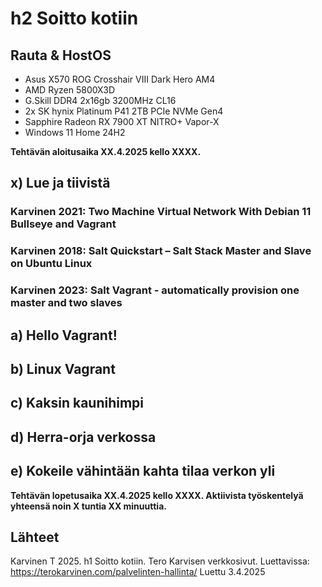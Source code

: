 # h2 Soitto kotiin

## Rauta & HostOS

- Asus X570 ROG Crosshair VIII Dark Hero AM4
- AMD Ryzen 5800X3D
- G.Skill DDR4 2x16gb 3200MHz CL16
- 2x SK hynix Platinum P41 2TB PCIe NVMe Gen4
- Sapphire Radeon RX 7900 XT NITRO+ Vapor-X
- Windows 11 Home 24H2

**Tehtävän aloitusaika XX.4.2025 kello XXXX.**

## x) Lue ja tiivistä

### Karvinen 2021: Two Machine Virtual Network With Debian 11 Bullseye and Vagrant

### Karvinen 2018: Salt Quickstart – Salt Stack Master and Slave on Ubuntu Linux

### Karvinen 2023: Salt Vagrant - automatically provision one master and two slaves

## a) Hello Vagrant! 

## b) Linux Vagrant

## c) Kaksin kaunihimpi

## d) Herra-orja verkossa

## e) Kokeile vähintään kahta tilaa verkon yli

**Tehtävän lopetusaika XX.4.2025 kello XXXX. Aktiivista työskentelyä yhteensä noin X tuntia XX minuuttia.**

## Lähteet
Karvinen T 2025. h1 Soitto kotiin. Tero Karvisen verkkosivut. Luettavissa: https://terokarvinen.com/palvelinten-hallinta/ Luettu 3.4.2025
